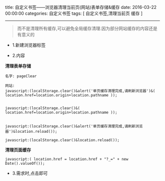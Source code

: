 title:  自定义书签——浏览器清理当前页(网站)表单存储&缓存
date: 2016-03-22 00:00:00
categories: 自定义书签
tags: [ 自定义书签,清理当前页 缓存 ]


---


> 而不是清理所有缓存,可以避免全局缓存清理.因为部分网站缓存的内容还是有意义的


- 1.新建浏览器标签


- 2.内容


**清理表单存储**
```
名字: pageClear

网站: 
javascript:(localStorage.clear()&alert('单页缓存清理完成,请刷新浏览器')&( location.href=location.origin+location.pathname ));


javascript:(localStorage.clear()&( location.href=location.origin+location.pathname ));


javascript:(localStorage.clear()&alert('单页缓存清理完成,请刷新浏览器')&location.reload());

javascript:(localStorage.clear()&location.reload());

```


**清理页面缓存**
```
javascript:( location.href = location.href + "?_=" + new Date().valueOf());

```
- 3.需求时,点击即可


<!-- more -->
